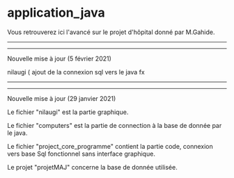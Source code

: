 # application_java
Vous retrouverez ici l'avancé sur le projet d'hôpital donné par M.Gahide.



---------------------------------------------------------------------------------------------------------------
---------------------------------------------------------------------------------------------------------------
Nouvelle mise à jour (5 février 2021)

nilaugi ( ajout de la connexion sql vers le java fx


---------------------------------------------------------------------------------------------------------------
---------------------------------------------------------------------------------------------------------------
Nouvelle mise à jour (29 janvier 2021)

Le fichier "nilaugi" est la partie graphique. 

Le fichier "computers" est la partie de connection à la base de donnée par le java.

Le fichier "project_core_programme" contient la partie code, connexion vers base Sql fonctionnel sans interface graphique.

Le projet "projetMAJ" concerne la base de donnée utilisée.
